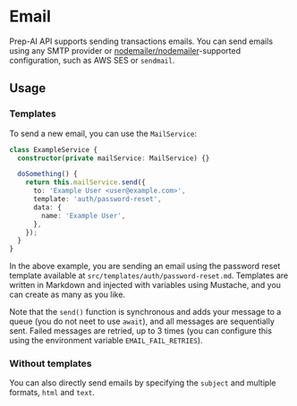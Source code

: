 # Email

Prep-AI API supports sending transactions emails. You can send emails using any SMTP provider or [nodemailer/nodemailer](https://github.com/nodemailer/nodemailer)-supported configuration, such as AWS SES or `sendmail`.

## Usage

### Templates

To send a new email, you can use the `MailService`:

```ts
class ExampleService {
  constructor(private mailService: MailService) {}

  doSomething() {
    return this.mailService.send({
      to: 'Example User <user@example.com>',
      template: 'auth/password-reset',
      data: {
        name: 'Example User',
      },
    });
  }
}
```

In the above example, you are sending an email using the password reset template available at `src/templates/auth/password-reset.md`. Templates are written in Markdown and injected with variables using Mustache, and you can create as many as you like.

Note that the `send()` function is synchronous and adds your message to a queue (you do not neet to use `await`), and all messages are sequentially sent. Failed messages are retried, up to 3 times (you can configure this using the environment variable `EMAIL_FAIL_RETRIES`).

### Without templates

You can also directly send emails by specifying the `subject` and multiple formats, `html` and `text`.
